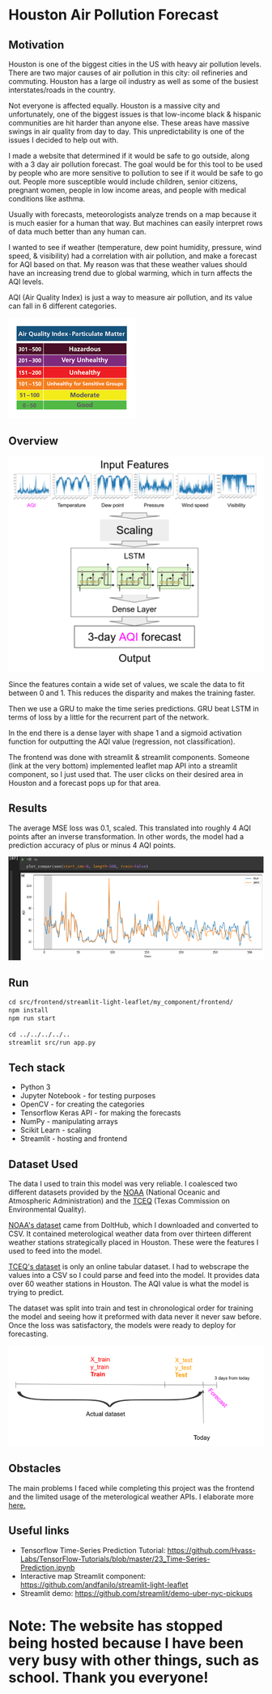 # Houston Air Pollution Forecast

## Motivation

Houston is one of the biggest cities in the US with heavy air pollution levels. There are two major causes of air pollution in this city: oil refineries and commuting. Houston has a large oil industry as well as some of the busiest interstates/roads in the country.

Not everyone is affected equally. Houston is a massive city and unfortunately, one of the biggest issues is that low-income black & hispanic communities are hit harder than anyone else. These areas have massive swings in air quality from day to day. This unpredictability is one of the issues I decided to help out with.

I made a website that determined if it would be safe to go outside, along with a 3 day air pollution forecast. The goal would be for this tool to be used by people who are more sensitive to pollution to see if it would be safe to go out. People more susceptible would include children, senior citizens, pregnant women, people in low income areas, and people with medical conditions like asthma. 

Usually with forecasts, meteorologists analyze trends on a map because it is much easier for a human that way. But machines can easily interpret rows of data much better than any human can. 

I wanted to see if weather (temperature, dew point humidity, pressure, wind speed, & visibility) had a correlation with air pollution, and make a forecast for AQI based on that. My reason was that these weather values should have an increasing trend due to global warming, which in turn affects the AQI levels.

AQI (Air Quality Index) is just a way to measure air pollution, and its value can fall in 6 different categories.

![AQI](docs/AQI.png)

## Overview

![network](docs/network-overview.png)

Since the features contain a wide set of values, we scale the data to fit between 0 and 1. This reduces the disparity and makes the training faster.

Then we use a GRU to make the time series predictions. GRU beat LSTM in terms of loss by a little for the recurrent part of the network.

In the end there is a dense layer with shape 1 and a sigmoid activation function for outputting the AQI value (regression, not classification).

The frontend was done with streamlit & streamlit components. Someone (link at the very bottom) implemented leaflet map API into a streamlit component, so I just used that. The user clicks on their desired area in Houston and a forecast pops up for that area. 

## Results

The average MSE loss was 0.1, scaled. This translated into roughly 4 AQI points after an inverse transformation. In other words, the model had a prediction accuracy of plus or minus 4 AQI points.

![example](docs/good-test-graph.png)

## Run

```
cd src/frontend/streamlit-light-leaflet/my_component/frontend/
npm install
npm run start

cd ../../../../..
streamlit src/run app.py
```

## Tech stack

- Python 3
- Jupyter Notebook - for testing purposes
- OpenCV - for creating the categories
- Tensorflow Keras API - for making the forecasts
- NumPy - manipulating arrays
- Scikit Learn - scaling
- Streamlit - hosting and frontend 

## Dataset Used

The data I used to train this model was very reliable. I coalesced two different datasets provided by the [NOAA](https://www.noaa.gov/) (National Oceanic and Atmospheric Administration) and the [TCEQ](https://www.tceq.texas.gov/) (Texas Commission on Environmental Quality).

[NOAA's dataset](https://www.dolthub.com/repositories/Liquidata/noaa) came from DoltHub, which I downloaded and converted to CSV. It contained meterological weather data from over thirteen different weather stations strategically placed in Houston. These were the features I used to feed into the model.

[TCEQ's dataset](https://www.tceq.texas.gov/cgi-bin/compliance/monops/peak_monthly.pl?override) is only an online tabular dataset. I had to webscrape the values into a CSV so I could parse and feed into the model. It provides data over 60 weather stations in Houston. The AQI value is what the model is trying to predict. 

The dataset was split into train and test in chronological order for training the model and seeing how it preformed with data never it never saw before. Once the loss was satisfactory, the models were ready to deploy for forecasting.

![dataset](docs/dataset-overview.png)

## Obstacles

The main problems I faced while completing this project was the frontend and the limited usage of the meterological weather APIs. I elaborate more [here.](docs/Reflection.md)

## Useful links

- Tensorflow Time-Series Prediction Tutorial: https://github.com/Hvass-Labs/TensorFlow-Tutorials/blob/master/23_Time-Series-Prediction.ipynb
- Interactive map Streamlit component: https://github.com/andfanilo/streamlit-light-leaflet
- Streamlit demo: https://github.com/streamlit/demo-uber-nyc-pickups

# **Note: The website has stopped being hosted because I have been very busy with other things, such as school. Thank you everyone!**
